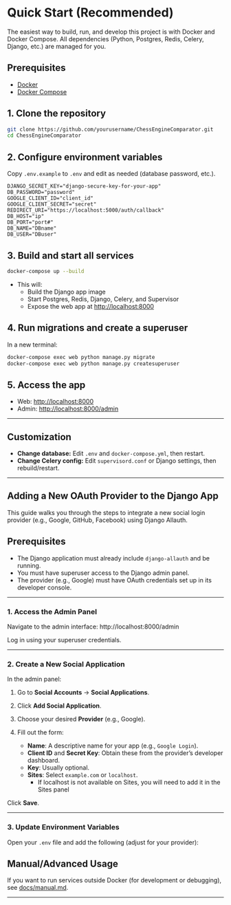 # Quick Start (Recommended)

The easiest way to build, run, and develop this project is with Docker and Docker Compose. All dependencies (Python, Postgres, Redis, Celery, Django, etc.) are managed for you.

## Prerequisites

- [Docker](https://docs.docker.com/get-docker/)
- [Docker Compose](https://docs.docker.com/compose/install/)

## 1. Clone the repository

```bash
git clone https://github.com/yourusername/ChessEngineComparator.git
cd ChessEngineComparator
```

## 2. Configure environment variables

Copy `.env.example` to `.env` and edit as needed (database password, etc.).
```
DJANGO_SECRET_KEY="django-secure-key-for-your-app"
DB_PASSWORD="password"
GOOGLE_CLIENT_ID="client_id"
GOOGLE_CLIENT_SECRET="secret"
REDIRECT_URI="https://localhost:5000/auth/callback"
DB_HOST="ip"
DB_PORT="port#"
DB_NAME="DBname"
DB_USER="DBuser"
```

## 3. Build and start all services

```bash
docker-compose up --build
```

- This will:
  - Build the Django app image
  - Start Postgres, Redis, Django, Celery, and Supervisor
  - Expose the web app at [http://localhost:8000](http://localhost:8000)

## 4. Run migrations and create a superuser

In a new terminal:

```bash
docker-compose exec web python manage.py migrate
docker-compose exec web python manage.py createsuperuser
```

## 5. Access the app

- Web: [http://localhost:8000](http://localhost:8000)
- Admin: [http://localhost:8000/admin](http://localhost:8000/admin)

---

## Customization

- **Change database:** Edit `.env` and `docker-compose.yml`, then restart.
- **Change Celery config:** Edit `supervisord.conf` or Django settings, then rebuild/restart.

---
## Adding a New OAuth Provider to the Django App

This guide walks you through the steps to integrate a new social login provider (e.g., Google, GitHub, Facebook) using Django Allauth.

## Prerequisites

- The Django application must already include `django-allauth` and be running.
- You must have superuser access to the Django admin panel.
- The provider (e.g., Google) must have OAuth credentials set up in its developer console.

---

### 1. Access the Admin Panel

Navigate to the admin interface:
http://localhost:8000/admin

Log in using your superuser credentials.

---

### 2. Create a New Social Application

In the admin panel:

1. Go to **Social Accounts** → **Social Applications**.
2. Click **Add Social Application**.
3. Choose your desired **Provider** (e.g., Google).
4. Fill out the form:

   - **Name**: A descriptive name for your app (e.g., `Google Login`).
   - **Client ID** and **Secret Key**: Obtain these from the provider’s developer dashboard.
   - **Key**: Usually optional.
   - **Sites**: Select `example.com` or `localhost`.
     -  If localhost is not available on Sites, you will need to add it in the Sites panel

Click **Save**.

---

### 3. Update Environment Variables

Open your `.env` file and add the following (adjust for your provider):


## Manual/Advanced Usage

If you want to run services outside Docker (for development or debugging), see [docs/manual.md](docs/manual.md).


---
